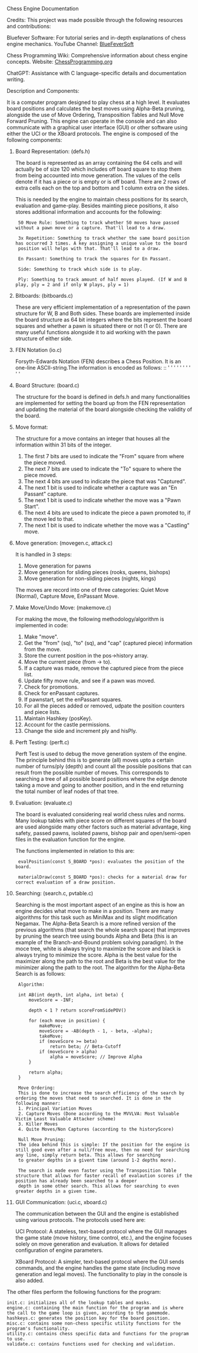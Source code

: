 Chess Engine Documentation

Credits:
This project was made possible through the following resources and contributions:

Bluefever Software: For tutorial series and in-depth explanations of chess engine mechanics.
YouTube Channel: [BlueFeverSoft](https://www.youtube.com/@BlueFeverSoft)

Chess Programming Wiki: Comprehensive information about chess engine concepts.
Website: [ChessProgramming.org](https://www.chessprogramming.org/Main_Page)

ChatGPT: Assistance with C language-specific details and documentation writing.

Description and Components:

It is a computer program designed to play chess at a high level. It evaluates board positions and calculates the best moves using Alpha-Beta pruning, alongside the use of Move Ordering, Transposition Tables and Null Move Forward Pruning. This engine can operate in the console and can also communicate with a graphical user interface (GUI) or other software using either the UCI or the XBoard protocols. The engine is composed of the following components:

1. Board Representation: (defs.h)

    The board is represented as an array containing the 64 cells and will actually be of size 120 which includes off board square to
    stop them from being accounted into move generation. The values of the cells denote if it has a piece or is empty or is off board.
    There are 2 rows of extra cells each on the top and bottom and 1 column extra on the sides.

    This is needed by the engine to maintain chess positions for its search, evaluation and game-play. Besides mainting piece positions,
    it also stores additional information and accounts for the following:

        50 Move Rule: Something to track whether 50 moves have passed without a pawn move or a capture. That'll lead to a draw.

        3x Repetition: Something to track whether the same board position has occurred 3 times. A key assigning a unique value to the board
        position will helps with that. That'll lead to a draw.

        En Passant: Something to track the squares for En Passant.

        Side: Something to track which side is to play.

        Ply: Something to track amount of half moves played. (If W and B play, ply = 2 and if only W plays, ply = 1) 

2. Bitboards: (bitboards.c)

    These are very efficient implementation of a representation of the pawn structure for W, B and Both sides. These boards are implemented
    inside the board structure as 64 bit integers where the bits represent the board squares and whether a pawn is situated there or 
    not (1 or 0). There are many useful functions alongside it to aid working with the pawn structure of either side.

3. FEN Notation (io.c)

    Forsyth-Edwards Notation (FEN) describes a Chess Position. It is an one-line ASCII-string.The information is encoded as follows:
    <FEN> ::
        <Piece Placement> ' ' <Side to move> ' ' <Castling ability> ' ' <En passant target square> ' ' <Halfmove clock> ' ' <Fullmove counter>

4. Board Structure: (board.c)

    The structure for the board is defined in defs.h and many functionalities are implemented for setting the board up from the FEN representation 
    and updating the material of the board alongside checking the validity of the board.

5. Move format: 

    The structure for a move contains an integer that houses all the information within 31 bits of the integer.
    1. The first 7 bits are used to indicate the "From" square from where the piece moved.
    2. The next 7 bits are used to indicate the "To" square to where the piece moved.
    3. The next 4 bits are used to indicate the piece that was "Captured".
    4. The next 1 bit is used to indicate whether a capture was an "En Passant" capture.
    5. The next 1 bit is used to indicate whether the move was a "Pawn Start".
    6. The next 4 bits are used to indicate the piece a pawn promoted to, if the move led to that.
    7. The next 1 bit is used to indicate whether the move was a "Castling" move.

6. Move generation: (movegen.c, attack.c)

    It is handled in 3 steps:
    1. Move generation for pawns
    2. Move generation for sliding pieces (rooks, queens, bishops)
    3. Move generation for non-sliding pieces (nights, kings)

    The moves are record into one of three categories: Quiet Move (Normal), Capture Move, EnPassant Move.

6. Make Move/Undo Move: (makemove.c)

    For making the move, the following methodology/algorithm is implemented in code:
    1. Make "move".
    2. Get the "from" (sq), "to" (sq), and "cap" (captured piece) information from the move.
    3. Store the current position in the pos->history array.
    4. Move the current piece (from -> to).
    5. If a capture was made, remove the captured piece from the piece list.
    6. Update fifty move rule, and see if a pawn was moved.
    7. Check for promotions.
    8. Check for enPassant captures.
    9. If pawnstart, set the enPassant squares.
    10. For all the pieces added or removed, udpate the position counters and piece lists.
    11. Maintain Hashkey (posKey).
    12. Account for the castle permissions.
    13. Change the side and increment ply and hisPly.

7. Perft Testing: (perft.c)

    Perft Test is used to debug the move generation system of the engine. The principle behind this is to generate (all) moves upto a certain number of turns/ply (depth) and count
    all the possible positions that can result from the possible number of moves. This corresponds to searching a tree of all possible board positions where the edge
    denote taking a move and going to another position, and in the end returning the total number of leaf nodes of that tree.

8. Evaluation: (evaluate.c)

    The board is evaluated considering real world chess rules and norms. Many lookup tables with piece score on different squares of the board are used alongside 
    many other factors such as material advantage, king safety, passed pawns, isolated pawns, bishop pair and open/semi-open files in the evaluation function for the engine.
    
    The functions implemented in relation to this are:

        evalPosition(const S_BOARD *pos): evaluates the position of the board.

        materialDraw(const S_BOARD *pos): checks for a material draw for correct evaluation of a draw position.

9. Searching: (search.c, pvtable.c)

    Searching is the most important aspect of an engine as this is how an engine decides what move to make in a position. There are many algorithms for this task such as
    MiniMax and its slight modification Negamax. The Alpha-Beta Search is a more refined version of the previous algorithms (that search the whole search space) that improves by
    pruning the search tree using bounds Alpha and Beta (this is an example of the Branch-and-Bound problem solving paradigm). In the moce tree, white is always trying to maximize the score 
    and black is always trying to minimize the score. Alpha is the best value for the maximizer along the path to the root and Beta is the best value for the minimizer along the path to the 
    root. The algorithm for the Alpha-Beta Search is as follows:

        Algorithm:

        int AB(int depth, int alpha, int beta) {
            moveScore = -INF;

            depth < 1 ? return scoreFromSidePOV()

            for (each move in position) {
                makeMove;
                moveScore = -AB(depth - 1, - beta, -alpha);
                takeMove;
                if (moveScore >= beta)
                    return beta; // Beta-Cutoff
                if (moveScore > alpha)
                    alpha = moveScore; // Improve Alpha
            }

            return alpha;
        }

        Move Ordering:
        This is done to increase the search efficiency of the search by ordering the moves that need to searched. It is done in the following manner:
        1. Principal Variation Moves
        2. Capture Moves (Done according to the MVVLVA: Most Valuable Victim Least Valuable Attacker scheme)
        3. Killer Moves
        4. Quite Moves/Non Captures (according to the historyScore)

        Null Move Pruning:
        The idea behind this is simple: If the position for the engine is still good even after a null/free move, then no need for searching any line, simply return beta. This allows for searching 
        to greater depths in a givent time (around 1-2 depths more).

        The search is made even faster using the Transposition Table structure that allows for faster recall of evalaution scores if the position has already been searched to a deeper 
        depth in some other search. This allows for searching to even greater depths in a given time.

10. GUI Communication: (uci.c, xboard.c)

    The communication between the GUI and the engine is established using various protocols. The protocols used here are:

    UCI Protocol: A stateless, text-based protocol where the GUI manages the game state (move history, time control, etc.), and the engine focuses solely on move generation and evaluation.
    It allows for detailed configuration of engine parameters.

    XBoard Protocol: A simpler, text-based protocol where the GUI sends commands, and the engine handles the game state (including move generation and legal moves).
    The functionality to play in the console is also added.
    

The other files perform the following functions for the program:

    init.c: initializes all of the lookup tables and masks.
    engine.c: containing the main function for the program and is where the call to the game loop is given, according to the gamemode.
    hashkeys.c: generates the position key for the board position.
    misc.c: contains some non-chess specific utility functions for the program's functionality.
    utility.c: contains chess specific data and functions for the program to use.
    validate.c: contains functions used for checking and validation.
